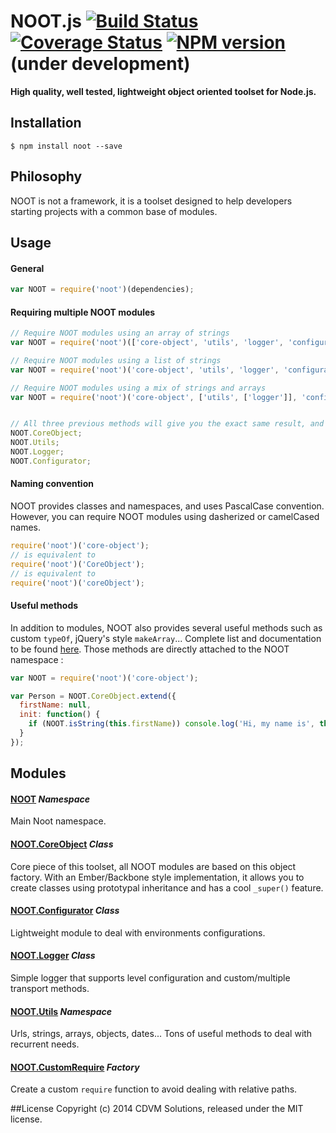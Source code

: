 # NOOT.js [![Build Status](https://travis-ci.org/planorama/noot.js.svg?branch=master)](https://travis-ci.org/planorama/noot.js) [![Coverage Status](https://img.shields.io/coveralls/planorama/noot.js.svg)](https://coveralls.io/r/planorama/noot.js?branch=master) [![NPM version](https://badge.fury.io/js/noot.svg)](http://badge.fury.io/js/noot) (under development)
**High quality, well tested, lightweight object oriented toolset for Node.js.**


## Installation
```shell
$ npm install noot --save
```

## Philosophy
NOOT is not a framework, it is a toolset designed to help developers starting projects with a common base of modules.


## Usage

#### General
```javascript
var NOOT = require('noot')(dependencies);
```

#### Requiring multiple NOOT modules
```javascript
// Require NOOT modules using an array of strings
var NOOT = require('noot')(['core-object', 'utils', 'logger', 'configurator']);

// Require NOOT modules using a list of strings
var NOOT = require('noot')('core-object', 'utils', 'logger', 'configurator');

// Require NOOT modules using a mix of strings and arrays
var NOOT = require('noot')('core-object', ['utils', ['logger']], 'configurator');


// All three previous methods will give you the exact same result, and attach to NOOT your desired modules :
NOOT.CoreObject;
NOOT.Utils;
NOOT.Logger;
NOOT.Configurator;
```

#### Naming convention
NOOT provides classes and namespaces, and uses PascalCase convention. However, you can require NOOT modules using dasherized or camelCased names.
```javascript
require('noot')('core-object');
// is equivalent to
require('noot')('CoreObject');
// is equivalent to
require('noot')('coreObject');
```


#### Useful methods
In addition to modules, NOOT also provides several useful methods such as custom `typeOf`, jQuery's style `makeArray`... Complete list and documentation to be found [here](src/noot/utils/README.md). Those methods are directly attached to the NOOT namespace :

```javascript
var NOOT = require('noot')('core-object');

var Person = NOOT.CoreObject.extend({
  firstName: null,
  init: function() {
    if (NOOT.isString(this.firstName)) console.log('Hi, my name is', this.firstName);
  }
});
```

## Modules

#### [NOOT](src/noot/utils/README.md) *Namespace*
Main Noot namespace.

#### [NOOT.CoreObject](src/core-object/README.md) *Class*
Core piece of this toolset, all NOOT modules are based on this object factory. With an Ember/Backbone style implementation, it allows you to create classes using prototypal inheritance and has a cool `_super()` feature.

#### [NOOT.Configurator](src/configurator/README.md) *Class*
Lightweight module to deal with environments configurations.

#### [NOOT.Logger](src/logger/README.md) *Class*
Simple logger that supports level configuration and custom/multiple transport methods.

#### [NOOT.Utils](src/utils/README.md) *Namespace*
Urls, strings, arrays, objects, dates... Tons of useful methods to deal with recurrent needs.

#### [NOOT.CustomRequire](src/custom-require/README.md) *Factory*
Create a custom `require` function to avoid dealing with relative paths.



##License
Copyright (c) 2014 CDVM Solutions, released under the MIT license.